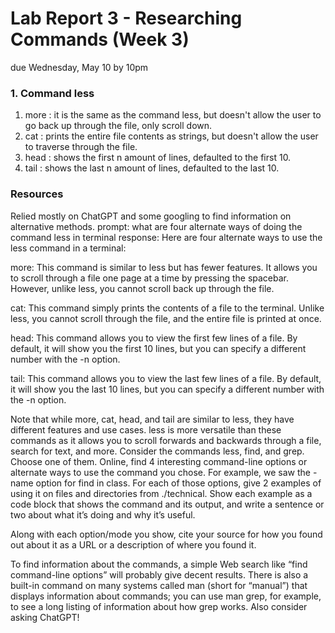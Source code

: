 # Lab Report 3 - Researching Commands (Week 3)
due Wednesday, May 10 by 10pm

### 1. Command less
1. more : it is the same as the command less, but doesn't allow the user to go back up through the file, only scroll down.
2. cat : prints the entire file contents as strings, but doesn't allow the user to traverse through the file.
3. head : shows the first n amount of lines, defaulted to the first 10.
4. tail : shows the last n amount of lines, defaulted to the last 10.

### Resources
Relied mostly on ChatGPT and some googling to find information on alternative methods.
prompt: what are four alternate ways of doing the command less in terminal
response: Here are four alternate ways to use the less command in a terminal:

more: This command is similar to less but has fewer features. It allows you to scroll through a file one page at a time by pressing the spacebar. However, unlike less, you cannot scroll back up through the file.

cat: This command simply prints the contents of a file to the terminal. Unlike less, you cannot scroll through the file, and the entire file is printed at once.

head: This command allows you to view the first few lines of a file. By default, it will show you the first 10 lines, but you can specify a different number with the -n option.

tail: This command allows you to view the last few lines of a file. By default, it will show you the last 10 lines, but you can specify a different number with the -n option.

Note that while more, cat, head, and tail are similar to less, they have different features and use cases. less is more versatile than these commands as it allows you to scroll forwards and backwards through a file, search for text, and more.
Consider the commands less, find, and grep. Choose one of them. 
Online, find 4 interesting command-line options or alternate ways to use the command you chose. 
For example, we saw the -name option for find in class. For each of those options, give 2 examples of using it 
on files and directories from ./technical. Show each example as a code block that shows the command and its output, 
and write a sentence or two about what it’s doing and why it’s useful.


Along with each option/mode you show, cite your source for how you found out about it as a URL or a description of where you found it.

To find information about the commands, a simple Web search like “find command-line options” will probably give decent results. 
There is also a built-in command on many systems called man (short for “manual”) that displays information about commands; you can use man grep, 
for example, to see a long listing of information about how grep works. Also consider asking ChatGPT!
